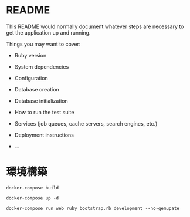 # README

This README would normally document whatever steps are necessary to get the
application up and running.

Things you may want to cover:

* Ruby version

* System dependencies

* Configuration

* Database creation

* Database initialization

* How to run the test suite

* Services (job queues, cache servers, search engines, etc.)

* Deployment instructions

* ...


# 環境構築
```
docker-compose build

docker-compose up -d

docker-compose run web ruby bootstrap.rb development --no-gemupate
```


